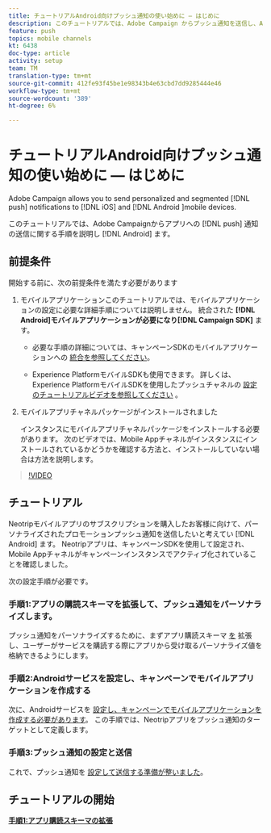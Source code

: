 ```yaml
---
title: チュートリアルAndroid向けプッシュ通知の使い始めに — はじめに
description: このチュートリアルでは、Adobe Campaign からプッシュ通知を送信し、Android アプリでこれらの通知を受信する手順について説明します。
feature: push
topics: mobile channels
kt: 6438
doc-type: article
activity: setup
team: TM
translation-type: tm+mt
source-git-commit: 412fe93f45be1e98343b4e63cbd7dd9285444e46
workflow-type: tm+mt
source-wordcount: '389'
ht-degree: 6%

---
```



# チュートリアルAndroid向けプッシュ通知の使い始めに — はじめに

Adobe Campaign allows you to send personalized and segmented [!DNL push] notifications to [!DNL iOS] and [!DNL Android ]mobile devices.

このチュートリアルでは、Adobe Campaignからアプリへの [!DNL push] 通知の送信に関する手順を説明し [!DNL Android] ます。

## 前提条件

開始する前に、次の前提条件を満たす必要があります

1) モバイルアプリケーションこのチュートリアルでは、モバイルアプリケーションの設定に必要な詳細手順については説明しません。 統合された **[!DNL Android]モバイルアプリケーションが必要になり[!DNL Campaign SDK]** ます。

   * 必要な手順の詳細については、キャンペーンSDKのモバイルアプリケーションへの [統合を参照してください](https://experienceleague.adobe.com/docs/campaign-classic/using/sending-messages/sending-push-notifications/integrating-campaign-sdk-into-the-mobile-application.html)。

   * Experience PlatformモバイルSDKも使用できます。 詳しくは、Experience PlatformモバイルSDKを使用したプッシュチャネルの [設定のチュートリアルビデオを参照してください](https://experienceleague.adobe.com/docs/campaign-classic-learn/tutorials/sending-messages/push-channel/configure-push-using-aep-mobile-sdk.html) 。

2) モバイルアプリチャネルパッケージがインストールされました

   インスタンスにモバイルアプリチャネルパッケージをインストールする必要があります。 次のビデオでは、Mobile Appチャネルがインスタンスにインストールされているかどうかを確認する方法と、インストールしていない場合は方法を説明します。

>[!VIDEO](https://video.tv.adobe.com/v/326544?quality=12)

## チュートリアル

Neotripモバイルアプリのサブスクリプションを購入したお客様に向けて、パーソナライズされたプロモーションプッシュ通知を送信したいと考えてい [!DNL Android] ます。 Neotripアプリは、キャンペーンSDKを使用して設定され、Mobile Appチャネルがキャンペーンインスタンスでアクティブ化されていることを確認しました。

次の設定手順が必要です。

### 手順1:アプリの購読スキーマを拡張して、プッシュ通知をパーソナライズします。

プッシュ通知をパーソナライズするために、まずアプリ購読スキーマ [を](/help/tutorial-getting-started-with-push-notifications-for-android/extending-the-app-subscription-schema.md) 拡張し、ユーザーがサービスを購読する際にアプリから受け取るパーソナライズ値を格納できるようにします。

### 手順2:Androidサービスを設定し、キャンペーンでモバイルアプリケーションを作成する

次に、Androidサービスを [設定し、キャンペーンでモバイルアプリケーションを作成する必要があります](/help/tutorial-getting-started-with-push-notifications-for-android/configuring-an-android-service-in-campaign.md)。 この手順では、Neotripアプリをプッシュ通知のターゲットとして定義します。

### 手順3:プッシュ通知の設定と送信

これで、プッシュ通知を [設定して送信する準備が整いました](/help/tutorial-getting-started-with-push-notifications-for-android/configuring-and-sending-push-notifications.md)。

## チュートリアルの開始

**[手順1:アプリ購読スキーマの拡張](/help/tutorial-getting-started-with-push-notifications-for-android/extending-the-app-subscription-schema.md)**
